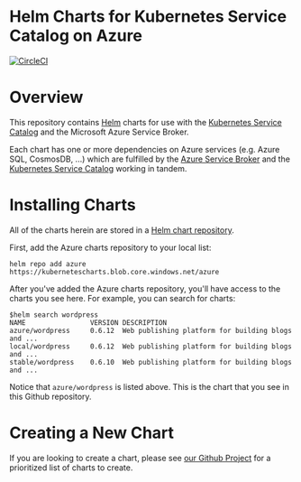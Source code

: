# Helm Charts for Kubernetes Service Catalog on Azure

[![CircleCI](https://circleci.com/gh/deis/service-catalog-charts.svg?style=svg&circle-token=e4d53fc2f20c9a1980668f69e314232a479a562c)](https://circleci.com/gh/deis/service-catalog-charts)

# Overview

This repository contains [Helm](https://helm.sh/) charts for use with the
[Kubernetes Service Catalog](https://github.com/kubernetes-incubator/service-catalog)
and the Microsoft Azure Service Broker.

Each chart has one or more dependencies on Azure services (e.g. Azure SQL, CosmosDB, ...)
which are fulfilled by the [Azure Service Broker](https://github.com/deis/azure-service-broker) and
the [Kubernetes Service Catalog](https://github.com/kubernetes-incubator/service-catalog) working
in tandem.

# Installing Charts

All of the charts herein are stored in a 
[Helm chart repository](https://github.com/kubernetes/helm/blob/master/docs/chart_repository.md). 

First, add the Azure charts repository to your local list:

```console
helm repo add azure https://kubernetescharts.blob.core.windows.net/azure
```

After you've added the Azure charts repository, you'll have access to the charts you see here.
For example, you can search for charts:

```console
$helm search wordpress
NAME            	VERSION	DESCRIPTION
azure/wordpress 	0.6.12 	Web publishing platform for building blogs and ...
local/wordpress 	0.6.12 	Web publishing platform for building blogs and ...
stable/wordpress	0.6.10 	Web publishing platform for building blogs and ...
```

Notice that `azure/wordpress` is listed above. This is the chart that you see in this
Github repository.

# Creating a New Chart


If you are looking to create a chart, please see 
[our Github Project](https://github.com/deis/service-catalog-charts/projects/1) for a
prioritized list of charts to create.

